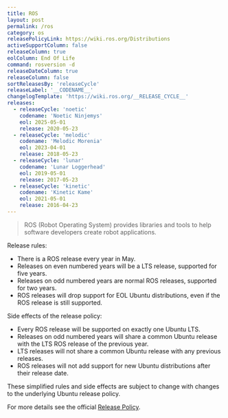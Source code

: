 ```yaml
---
title: ROS
layout: post
permalink: /ros
category: os
releasePolicyLink: https://wiki.ros.org/Distributions
activeSupportColumn: false
releaseColumn: true
eolColumn: End Of Life
command: rosversion -d
releaseDateColumn: true
releaseColumn: false
sortReleasesBy: 'releaseCycle'
releaseLabel: '__CODENAME__'
changelogTemplate: 'https://wiki.ros.org/__RELEASE_CYCLE__'
releases:
  - releaseCycle: 'noetic'
    codename: 'Noetic Ninjemys'
    eol: 2025-05-01
    release: 2020-05-23
  - releaseCycle: 'melodic'
    codename: 'Melodic Morenia'
    eol: 2023-04-01
    release: 2018-05-23
  - releaseCycle: 'lunar'
    codename: 'Lunar Loggerhead'
    eol: 2019-05-01
    release: 2017-05-23
  - releaseCycle: 'kinetic'
    codename: 'Kinetic Kame'
    eol: 2021-05-01
    release: 2016-04-23
---
```


> ROS (Robot Operating System) provides libraries and tools to help software developers create robot applications.

Release rules:

- There is a ROS release every year in May.
- Releases on even numbered years will be a LTS release, supported for five years.
- Releases on odd numbered years are normal ROS releases, supported for two years.
- ROS releases will drop support for EOL Ubuntu distributions, even if the ROS release is still supported.

Side effects of the release policy:

- Every ROS release will be supported on exactly one Ubuntu LTS.
- Releases on odd numbered years will share a common Ubuntu release with the LTS ROS release of the previous year.
- LTS releases will not share a common Ubuntu release with any previous releases.
- ROS releases will not add support for new Ubuntu distributions after their release date.

These simplified rules and side effects are subject to change with changes to the underlying Ubuntu release policy.

For more details see the official [Release Policy](https://wiki.ros.org/Distributions/ReleasePolicy).
